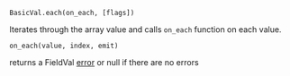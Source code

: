 ```BasicVal.each(on_each, [flags])```

Iterates through the array value and calls ```on_each``` function on each value.

```on_each(value, index, emit)```

returns a FieldVal [error](/docs/fieldval/Errors) or null if there are no errors